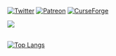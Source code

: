 [![Twitter](https://img.shields.io/badge/Twitter-CorgiTaco-edf6d3?style=for-the-badge&labelColor=07523b&logo=twitter)](https://twitter.com/CorgiTaco)
[![Patreon](https://img.shields.io/badge/Patreon-Corgi_Taco-edf6d3?style=for-the-badge&labelColor=07523b&logo=patreon)](https://www.patreon.com/CorgiTaco)
[![CurseForge](https://img.shields.io/badge/Curseforge-Corgi_Taco-edf6d3?style=for-the-badge&labelColor=07523b&logo=Curseforge)](https://www.curseforge.com/members/corgi_taco/projects)

<a href="https://github-readme-stats.vercel.app/api?username=CorgiTaco&show_icons=true&theme=vue-dark">
  <img align="center" src="https://github-readme-stats.vercel.app/api?username=CorgiTaco&show_icons=true&include_all_commits=true&count_private=true&theme=gotham" />
</a>
</br>
</br>

[![Top Langs](https://github-readme-stats.vercel.app/api/top-langs/?username=CorgiTaco&langs_count=8)](https://github.com/CorgiTaco)

